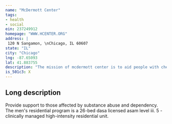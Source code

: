 ```yaml
---
name: "McDermott Center"
tags:
- health
- social
ein: 237249912
homepage: "WWW.HCENTER.ORG"
address: |
 120 N Sangamon, \nChicago, IL 60607
state: "IL"
city: "Chicago"
lng: -87.65093
lat: 41.883755
description: "The mission of mcdermott center is to aid people with chemical depend people with chemical dependency in their recovery by providing a continuum of optimal professional care. "
is_501c3: X
---
```


## Long description

Provide support to those affected by substance abuse and dependency. The men's residential program is a 26-bed dasa licensed asam level iii. 5 - clinically managed high-intensity residential unit. 
